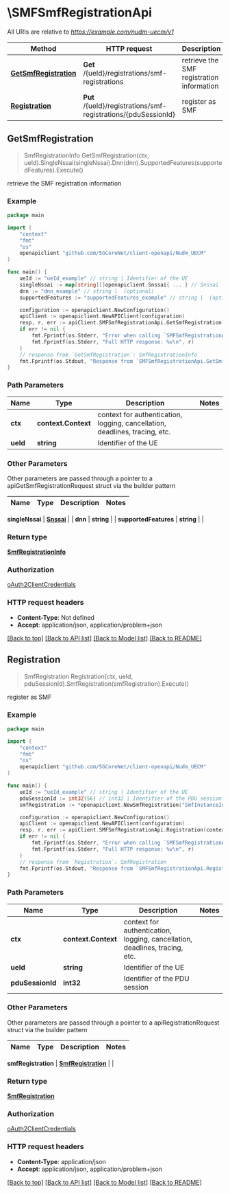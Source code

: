 # \SMFSmfRegistrationApi

All URIs are relative to *https://example.com/nudm-uecm/v1*

Method | HTTP request | Description
------------- | ------------- | -------------
[**GetSmfRegistration**](SMFSmfRegistrationApi.md#GetSmfRegistration) | **Get** /{ueId}/registrations/smf-registrations | retrieve the SMF registration information
[**Registration**](SMFSmfRegistrationApi.md#Registration) | **Put** /{ueId}/registrations/smf-registrations/{pduSessionId} | register as SMF



## GetSmfRegistration

> SmfRegistrationInfo GetSmfRegistration(ctx, ueId).SingleNssai(singleNssai).Dnn(dnn).SupportedFeatures(supportedFeatures).Execute()

retrieve the SMF registration information

### Example

```go
package main

import (
    "context"
    "fmt"
    "os"
    openapiclient "github.com/5GCoreNet/client-openapi/Nudm_UECM"
)

func main() {
    ueId := "ueId_example" // string | Identifier of the UE
    singleNssai := map[string][]openapiclient.Snssai{ ... } // Snssai |  (optional)
    dnn := "dnn_example" // string |  (optional)
    supportedFeatures := "supportedFeatures_example" // string |  (optional)

    configuration := openapiclient.NewConfiguration()
    apiClient := openapiclient.NewAPIClient(configuration)
    resp, r, err := apiClient.SMFSmfRegistrationApi.GetSmfRegistration(context.Background(), ueId).SingleNssai(singleNssai).Dnn(dnn).SupportedFeatures(supportedFeatures).Execute()
    if err != nil {
        fmt.Fprintf(os.Stderr, "Error when calling `SMFSmfRegistrationApi.GetSmfRegistration``: %v\n", err)
        fmt.Fprintf(os.Stderr, "Full HTTP response: %v\n", r)
    }
    // response from `GetSmfRegistration`: SmfRegistrationInfo
    fmt.Fprintf(os.Stdout, "Response from `SMFSmfRegistrationApi.GetSmfRegistration`: %v\n", resp)
}
```

### Path Parameters


Name | Type | Description  | Notes
------------- | ------------- | ------------- | -------------
**ctx** | **context.Context** | context for authentication, logging, cancellation, deadlines, tracing, etc.
**ueId** | **string** | Identifier of the UE | 

### Other Parameters

Other parameters are passed through a pointer to a apiGetSmfRegistrationRequest struct via the builder pattern


Name | Type | Description  | Notes
------------- | ------------- | ------------- | -------------

 **singleNssai** | [**Snssai**](Snssai.md) |  | 
 **dnn** | **string** |  | 
 **supportedFeatures** | **string** |  | 

### Return type

[**SmfRegistrationInfo**](SmfRegistrationInfo.md)

### Authorization

[oAuth2ClientCredentials](../README.md#oAuth2ClientCredentials)

### HTTP request headers

- **Content-Type**: Not defined
- **Accept**: application/json, application/problem+json

[[Back to top]](#) [[Back to API list]](../README.md#documentation-for-api-endpoints)
[[Back to Model list]](../README.md#documentation-for-models)
[[Back to README]](../README.md)


## Registration

> SmfRegistration Registration(ctx, ueId, pduSessionId).SmfRegistration(smfRegistration).Execute()

register as SMF

### Example

```go
package main

import (
    "context"
    "fmt"
    "os"
    openapiclient "github.com/5GCoreNet/client-openapi/Nudm_UECM"
)

func main() {
    ueId := "ueId_example" // string | Identifier of the UE
    pduSessionId := int32(56) // int32 | Identifier of the PDU session
    smfRegistration := *openapiclient.NewSmfRegistration("SmfInstanceId_example", int32(123), *openapiclient.NewSnssai(int32(123)), *openapiclient.NewPlmnId("Mcc_example", "Mnc_example")) // SmfRegistration | 

    configuration := openapiclient.NewConfiguration()
    apiClient := openapiclient.NewAPIClient(configuration)
    resp, r, err := apiClient.SMFSmfRegistrationApi.Registration(context.Background(), ueId, pduSessionId).SmfRegistration(smfRegistration).Execute()
    if err != nil {
        fmt.Fprintf(os.Stderr, "Error when calling `SMFSmfRegistrationApi.Registration``: %v\n", err)
        fmt.Fprintf(os.Stderr, "Full HTTP response: %v\n", r)
    }
    // response from `Registration`: SmfRegistration
    fmt.Fprintf(os.Stdout, "Response from `SMFSmfRegistrationApi.Registration`: %v\n", resp)
}
```

### Path Parameters


Name | Type | Description  | Notes
------------- | ------------- | ------------- | -------------
**ctx** | **context.Context** | context for authentication, logging, cancellation, deadlines, tracing, etc.
**ueId** | **string** | Identifier of the UE | 
**pduSessionId** | **int32** | Identifier of the PDU session | 

### Other Parameters

Other parameters are passed through a pointer to a apiRegistrationRequest struct via the builder pattern


Name | Type | Description  | Notes
------------- | ------------- | ------------- | -------------


 **smfRegistration** | [**SmfRegistration**](SmfRegistration.md) |  | 

### Return type

[**SmfRegistration**](SmfRegistration.md)

### Authorization

[oAuth2ClientCredentials](../README.md#oAuth2ClientCredentials)

### HTTP request headers

- **Content-Type**: application/json
- **Accept**: application/json, application/problem+json

[[Back to top]](#) [[Back to API list]](../README.md#documentation-for-api-endpoints)
[[Back to Model list]](../README.md#documentation-for-models)
[[Back to README]](../README.md)

